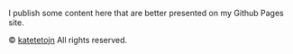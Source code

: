I publish some content here that are better presented on my Github Pages site.

© [katetetojn](https://github.com/katetetojn) All rights reserved.

